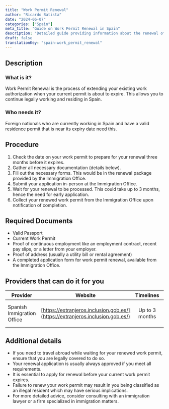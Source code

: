 ```yaml
---
title: "Work Permit Renewal"
author: "Ricardo Batista"
date: "2024-06-07"
categories: ["Spain"]
meta_title: "Guide on Work Permit Renewal in Spain"
description: "Detailed guide providing information about the renewal of a work permit in Spain."
draft: false
translationKey: "spain-work_permit_renewal"
---
```


## Description
### What is it?
Work Permit Renewal is the process of extending your existing work authorization when your current permit is about to expire. This allows you to continue legally working and residing in Spain.

### Who needs it?
Foreign nationals who are currently working in Spain and have a valid residence permit that is near its expiry date need this. 

## Procedure
1. Check the date on your work permit to prepare for your renewal three months before it expires. 
2. Gather all necessary documentation (details below). 
3. Fill out the necessary forms. This would be in the renewal package provided by the Immigration Office.
4. Submit your application in-person at the Immigration Office. 
5. Wait for your renewal to be processed. This could take up to 3 months, hence the need for early application.
6. Collect your renewed work permit from the Immigration Office upon notification of completion.

## Required Documents
- Valid Passport
- Current Work Permit
- Proof of continuous employment like an employment contract, recent pay slips, or a letter from your employer.
- Proof of address (usually a utility bill or rental agreement)
- A completed application form for work permit renewal, available from the Immigration Office.

## Providers that can do it for you

| Provider        |     Website     |     Timelines    |       Cost      |
| --------------- | --------------- |  :-------------: | :-------------: |
| Spanish Immigration Office      |  [https://extranjeros.inclusion.gob.es/](https://extranjeros.inclusion.gob.es/)       |      Up to 3 months      |        Varies depending on your situation       |

## Additional details
- If you need to travel abroad while waiting for your renewed work permit, ensure that you are legally covered to do so.
- Your renewal application is usually always approved if you meet all requirements.
- It is essential to apply for renewal before your current work permit expires.
- Failure to renew your work permit may result in you being classified as an illegal resident which may have serious implications.
- For more detailed advice, consider consulting with an immigration lawyer or a firm specialized in immigration matters.